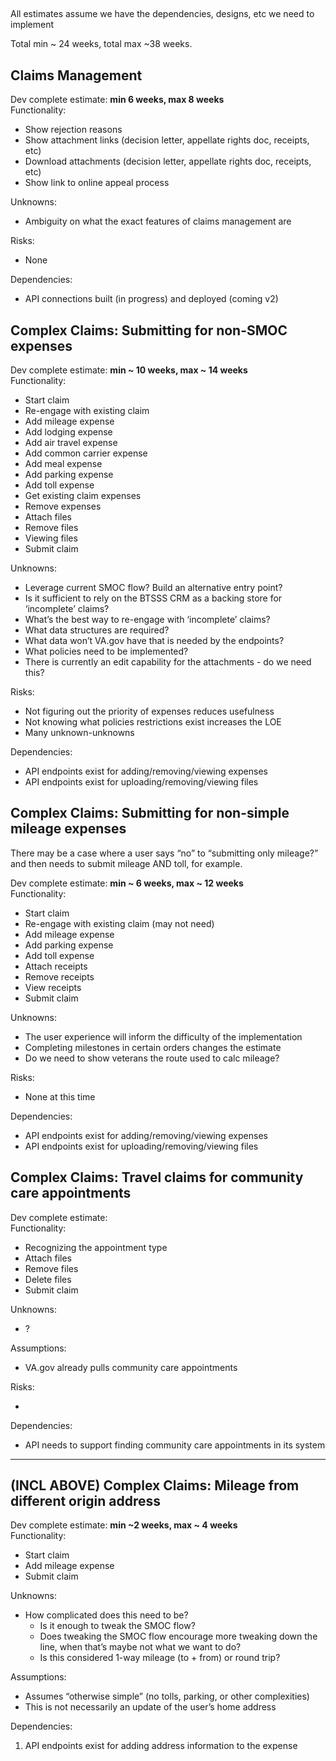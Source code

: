 ## 

All estimates assume we have the dependencies, designs, etc we need to implement

Total min \~ 24 weeks, total max \~38 weeks.

## Claims Management

Dev complete estimate: **min 6 weeks, max 8 weeks**  
Functionality:

* Show rejection reasons  
* Show attachment links (decision letter, appellate rights doc, receipts, etc)  
* Download attachments (decision letter, appellate rights doc, receipts, etc)  
* Show link to online appeal process

Unknowns:

* Ambiguity on what the exact features of claims management are

Risks:

* None

Dependencies:

* API connections built (in progress) and deployed (coming v2)

## Complex Claims: Submitting for non-SMOC expenses

Dev complete estimate: **min \~ 10 weeks, max \~ 14 weeks**  
Functionality:

* Start claim  
* Re-engage with existing claim  
* Add mileage expense  
* Add lodging expense  
* Add air travel expense  
* Add common carrier expense  
* Add meal expense  
* Add parking expense  
* Add toll expense  
* Get existing claim expenses  
* Remove expenses  
* Attach files  
* Remove files  
* Viewing files  
* Submit claim

Unknowns:

* Leverage current SMOC flow? Build an alternative entry point?  
* Is it sufficient to rely on the BTSSS CRM as a backing store for ‘incomplete’ claims?  
* What’s the best way to re-engage with ‘incomplete’ claims?  
* What data structures are required?   
* What data won’t VA.gov have that is needed by the endpoints?  
* What policies need to be implemented?  
* There is currently an edit capability for the attachments \- do we need this?

Risks:

* Not figuring out the priority of expenses reduces usefulness  
* Not knowing what policies restrictions exist increases the LOE  
* Many unknown-unknowns

Dependencies:

* API endpoints exist for adding/removing/viewing expenses  
* API endpoints exist for uploading/removing/viewing files

## Complex Claims: Submitting for non-simple mileage expenses

There may be a case where a user says “no” to “submitting only mileage?” and then needs to submit mileage AND toll, for example.

Dev complete estimate: **min \~ 6 weeks, max \~ 12 weeks**  
Functionality:

* Start claim  
* Re-engage with existing claim (may not need)  
* Add mileage expense  
* Add parking expense  
* Add toll expense  
* Attach receipts  
* Remove receipts  
* View receipts  
* Submit claim

Unknowns:

* The user experience will inform the difficulty of the implementation  
* Completing milestones in certain orders changes the estimate  
* Do we need to show veterans the route used to calc mileage?

Risks:

* None at this time

Dependencies:

* API endpoints exist for adding/removing/viewing expenses  
* API endpoints exist for uploading/removing/viewing files

## Complex Claims: Travel claims for community care appointments

Dev complete estimate:  
Functionality:

* Recognizing the appointment type  
* Attach files  
* Remove files  
* Delete files  
* Submit claim

Unknowns:

* ?

Assumptions:

* VA.gov already pulls community care appointments

Risks:

* 

Dependencies:

* API needs to support finding community care appointments in its system

<hr />

## (INCL ABOVE) Complex Claims: Mileage from different origin address

Dev complete estimate: **min \~2 weeks, max \~ 4 weeks**  
Functionality:

* Start claim  
* Add mileage expense  
* Submit claim

Unknowns:

* How complicated does this need to be?  
  * Is it enough to tweak the SMOC flow?  
  * Does tweaking the SMOC flow encourage more tweaking down the line, when that’s maybe not what we want to do?  
  * Is this considered 1-way mileage (to \+ from) or round trip?

Assumptions:

* Assumes “otherwise simple” (no tolls, parking, or other complexities)  
* This is not necessarily an update of the user’s home address

Dependencies:

1. API endpoints exist for adding address information to the expense
